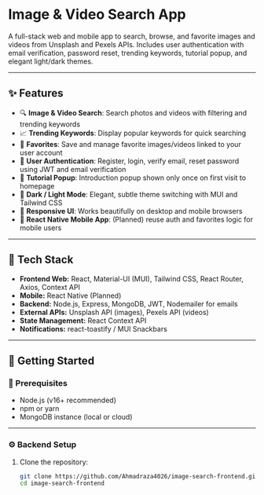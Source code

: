 # Image & Video Search App

A full-stack web and mobile app to search, browse, and favorite images and videos from Unsplash and Pexels APIs. Includes user authentication with email verification, password reset, trending keywords, tutorial popup, and elegant light/dark themes.

---

## ✨ Features

- 🔍 **Image & Video Search**: Search photos and videos with filtering and trending keywords  
- 📈 **Trending Keywords**: Display popular keywords for quick searching  
- 🌟 **Favorites**: Save and manage favorite images/videos linked to your user account  
- 👤 **User Authentication**: Register, login, verify email, reset password using JWT and email verification  
- 🧠 **Tutorial Popup**: Introduction popup shown only once on first visit to homepage  
- 🌙 **Dark / Light Mode**: Elegant, subtle theme switching with MUI and Tailwind CSS  
- 📱 **Responsive UI**: Works beautifully on desktop and mobile browsers  
- 📱 **React Native Mobile App**: (Planned) reuse auth and favorites logic for mobile users  

---

## 🧰 Tech Stack

- **Frontend Web:** React, Material-UI (MUI), Tailwind CSS, React Router, Axios, Context API  
- **Mobile:** React Native (Planned)  
- **Backend:** Node.js, Express, MongoDB, JWT, Nodemailer for emails  
- **External APIs:** Unsplash API (images), Pexels API (videos)  
- **State Management:** React Context API  
- **Notifications:** react-toastify / MUI Snackbars  

---

## 🚀 Getting Started

### 🔧 Prerequisites

- Node.js (v16+ recommended)  
- npm or yarn  
- MongoDB instance (local or cloud)  

---

### ⚙️ Backend Setup

1. Clone the repository:

   ```bash
   git clone https://github.com/Ahmadraza4026/image-search-frontend.git
   cd image-search-frontend
